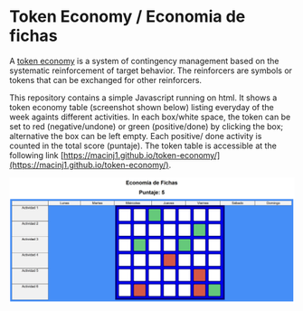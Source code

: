 # Token Economy / Economia de fichas

A [token economy](https://en.wikipedia.org/wiki/Token_economy#:~:text=remove%20this%20message) is a system of contingency management based on the systematic reinforcement of target behavior. The reinforcers are symbols or tokens that can be exchanged for other reinforcers.

This repository contains a simple Javascript running on html. It shows a token economy table (screenshot shown below) listing everyday of the week againts different activities. In each box/white space, the token can be set to red (negative/undone) or green (positive/done) by clicking the box; alternative the box can be left empty. Each positive/ done activity is counted in the total score (puntaje). The token table is accessible at the following link [https://macinj1.github.io/token-economy/](https://macinj1.github.io/token-economy/).

![Screenshot](./image.png)
